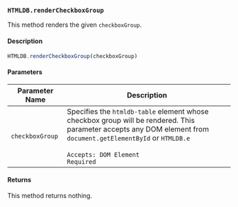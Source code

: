 ### `HTMLDB.renderCheckboxGroup`

This method renders the given `checkboxGroup`.

#### Description

```javascript
HTMLDB.renderCheckboxGroup(checkboxGroup)
```

#### Parameters

| Parameter Name             | Description                               |
| -------------------------- | ----------------------------------------- |
| `checkboxGroup` | Specifies the `htmldb-table` element whose checkbox group will be rendered. This parameter accepts any DOM element from `document.getElementById` or `HTMLDB.e`<br><br>`Accepts: DOM Element`<br>`Required` |

#### Returns

This method returns nothing.